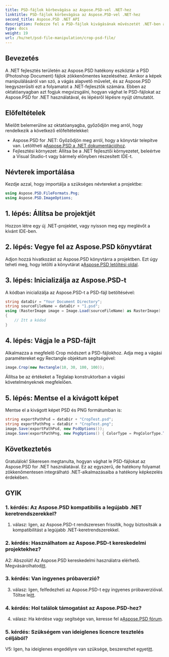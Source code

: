 ```yaml
---
title: PSD-fájlok körbevágása az Aspose.PSD-vel .NET-hez
linktitle: PSD-fájlok körbevágása az Aspose.PSD-vel .NET-hez
second_title: Aspose.PSD .NET API
description: Fedezze fel a PSD-fájlok kivágásának művészetét .NET-ben az Aspose.PSD-vel, egy sokoldalú eszközkészlettel. Emelje fel a képmanipulációs játékot könnyedén.
type: docs
weight: 19
url: /hu/net/psd-file-manipulation/crop-psd-file/
---
```

## Bevezetés
A .NET fejlesztés területén az Aspose.PSD hatékony eszköztár a PSD (Photoshop Document) fájlok zökkenőmentes kezeléséhez. Amikor a képek manipulálásáról van szó, a vágás alapvető művelet, és az Aspose.PSD leegyszerűsíti ezt a folyamatot a .NET-fejlesztők számára. Ebben az oktatóanyagban azt fogjuk megvizsgálni, hogyan vághat le PSD-fájlokat az Aspose.PSD for .NET használatával, és lépésről lépésre nyújt útmutatót.
## Előfeltételek
Mielőtt belemerülne az oktatóanyagba, győződjön meg arról, hogy rendelkezik a következő előfeltételekkel:
-  Aspose.PSD for .NET: Győződjön meg arról, hogy a könyvtár telepítve van. Letöltheti a[Aspose.PSD a .NET dokumentációhoz](https://reference.aspose.com/psd/net/).
- Fejlesztési környezet: Állítsa be a .NET fejlesztői környezetet, beleértve a Visual Studio-t vagy bármely előnyben részesített IDE-t.
## Névterek importálása
Kezdje azzal, hogy importálja a szükséges névtereket a projektbe:
```csharp
using Aspose.PSD.FileFormats.Png;
using Aspose.PSD.ImageOptions;
```
## 1. lépés: Állítsa be projektjét
Hozzon létre egy új .NET-projektet, vagy nyisson meg egy meglévőt a kívánt IDE-ben.
## 2. lépés: Vegye fel az Aspose.PSD könyvtárat
 Adjon hozzá hivatkozást az Aspose.PSD könyvtárra a projektben. Ezt úgy teheti meg, hogy letölti a könyvtárat a[Aspose.PSD letöltési oldal](https://releases.aspose.com/psd/net/).
## 3. lépés: Inicializálja az Aspose.PSD-t
A kódban inicializálja az Aspose.PSD-t a PSD-fájl betöltésével:
```csharp
string dataDir = "Your Document Directory";
string sourceFileName = dataDir + "1.psd";
using (RasterImage image = Image.Load(sourceFileName) as RasterImage)
{
    // Itt a kódod
}
```
## 4. lépés: Vágja le a PSD-fájlt
Alkalmazza a megfelelő Crop módszert a PSD-fájlokhoz. Adja meg a vágási paramétereket egy Rectangle objektum segítségével:
```csharp
image.Crop(new Rectangle(10, 30, 100, 100));
```
Állítsa be az értékeket a Téglalap konstruktorban a vágási követelményeknek megfelelően.
## 5. lépés: Mentse el a kivágott képet
Mentse el a kivágott képet PSD és PNG formátumban is:
```csharp
string exportPathPsd = dataDir + "CropTest.psd";
string exportPathPng = dataDir + "CropTest.png";
image.Save(exportPathPsd, new PsdOptions());
image.Save(exportPathPng, new PngOptions() { ColorType = PngColorType.TruecolorWithAlpha });
```
## Következtetés

Gratulálok! Sikeresen megtanulta, hogyan vághat le PSD-fájlokat az Aspose.PSD for .NET használatával. Ez az egyszerű, de hatékony folyamat zökkenőmentesen integrálható .NET-alkalmazásaiba a hatékony képkezelés érdekében.

## GYIK

### 1. kérdés: Az Aspose.PSD kompatibilis a legújabb .NET keretrendszerekkel?

1. válasz: Igen, az Aspose.PSD-t rendszeresen frissítik, hogy biztosítsák a kompatibilitást a legújabb .NET-keretrendszerekkel.

### 2. kérdés: Használhatom az Aspose.PSD-t kereskedelmi projektekhez?

 A2: Abszolút! Az Aspose.PSD kereskedelmi használatra elérhető. Megvásárolhatod[itt](https://purchase.aspose.com/buy).

### 3. kérdés: Van ingyenes próbaverzió?

 3. válasz: Igen, felfedezheti az Aspose.PSD-t egy ingyenes próbaverzióval. Töltse le[itt](https://releases.aspose.com/).

### 4. kérdés: Hol találok támogatást az Aspose.PSD-hez?

 4. válasz: Ha kérdése vagy segítsége van, keresse fel a[Aspose.PSD fórum](https://forum.aspose.com/c/psd/34).

### 5. kérdés: Szükségem van ideiglenes licencre tesztelés céljából?

 V5: Igen, ha ideiglenes engedélyre van szüksége, beszerezhet egyet[itt](https://purchase.aspose.com/temporary-license/).